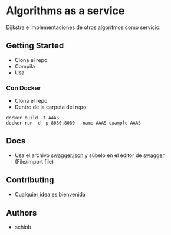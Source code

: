 # Algorithms as a service

Dijkstra e implementaciones de otros algoritmos como servicio.

## Getting Started

- Clona el repo
- Compila
- Usa

### Con Docker

- Clona el repo
- Dentro de la carpeta del repo:
```
docker build -t AAAS .
docker run -d -p 8080:8080 --name AAAS-example AAAS
```

## Docs
- Usa el archivo [swagger.json](swagger/swagger.json) y súbelo en el editor de [swagger](https://editor.swagger.io) (File/import file)

## Contributing
- Cualquier idea es bienvenida

## Authors

- schiob
